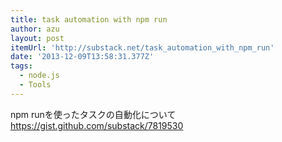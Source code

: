 ```yaml
---
title: task automation with npm run
author: azu
layout: post
itemUrl: 'http://substack.net/task_automation_with_npm_run'
date: '2013-12-09T13:58:31.377Z'
tags:
  - node.js
  - Tools
---
```

npm runを使ったタスクの自動化について
https://gist.github.com/substack/7819530
